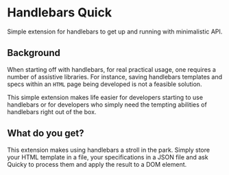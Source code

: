 # Handlebars Quick

Simple extension for handlebars to get up and running with minimalistic API.

## Background

When starting off with handlebars, for real practical usage, one requires a number of assistive libraries. For instance, saving handlebars templates and specs within an `HTML` page being developed is not a feasible solution.

This simple extension makes life easier for developers starting to use handlebars or for developers who simply need the tempting abilities of handlebars right out of the box.

## What do you get?

This extension makes using handlebars a stroll in the park. Simply store your HTML template in a file, your specifications in a JSON file and ask Quicky to process them and apply the result to a DOM element.
